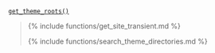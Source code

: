 <p><code><a href="https://developer.wordpress.org/reference/functions/get_theme_roots/">get_theme_roots()</a></code></p>

<blockquote>

{% include functions/get_site_transient.md %}

{% include functions/search_theme_directories.md %}

</blockquote>